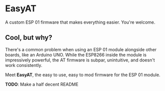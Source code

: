 # EasyAT

A custom ESP 01 firmware that makes everything easier. You're welcome.

## Cool, but why?

There's a common problem when using an ESP 01 module alongside other boards, like an Arduino UNO. While the ESP8266 inside the module is impressively powerful, the AT firmware is subpar, unintuitive, and doesn't work consistently.

Meet **EasyAT**, the easy to use, easy to mod firmware for the ESP 01 module.

**TODO**: Make a half decent README
